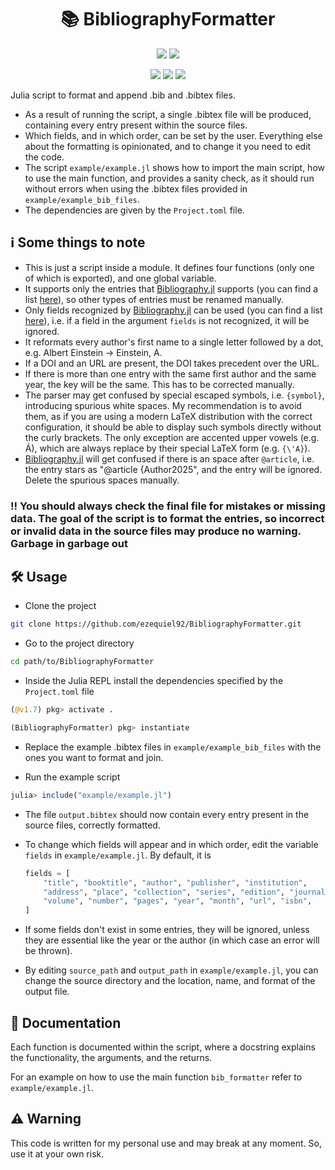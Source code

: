 <div align="center">
    <h1>📚 BibliographyFormatter</h1>
</div>

<p align="center">
    <a href="https://github1s.com/ezequiel92/BibliographyFormatter"><img src="http://forthebadge.com/images/badges/built-with-science.svg"></a>
    <a href="https://julialang.org"><img src="https://forthebadge.com/images/badges/made-with-julia.svg"></a>
</p>

<p align="center">
    <a href="https://codecov.io/github/ezequiel92/BibliographyFormatter?branch=main"><img src="https://img.shields.io/codecov/c/github/ezequiel92/BibliographyFormatter?style=flat&logo=Codecov&labelColor=2B2D2F"></a>
    <a href="https://github.com/ezequiel92/BibliographyFormatter/actions"><img src="https://img.shields.io/github/actions/workflow/status/ezequiel92/BibliographyFormatter/run_tests.yml?logo=GitHub&labelColor=2B2D2F"></a>
    <a href="https://github.com/ezequiel92/BibliographyFormatter/blob/main/LICENSE"><img src="https://img.shields.io/github/license/ezequiel92/BibliographyFormatter?style=flat&logo=GNU&labelColor=2B2D2F"></a>
</p>

Julia script to format and append .bib and .bibtex files.

- As a result of running the script, a single .bibtex file will be produced, containing every entry present within the source files.
- Which fields, and in which order, can be set by the user. Everything else about the formatting is opinionated, and to change it you need to edit the code.
- The script `example/example.jl` shows how to import the main script, how to use the main function, and provides a sanity check, as it should run without errors when using the .bibtex files provided in `example/example_bib_files`.
- The dependencies are given by the `Project.toml` file.

## ℹ️ Some things to note

- This is just a script inside a module. It defines four functions (only one of which is exported), and one global variable.
- It supports only the entries that [Bibliography.jl](https://github.com/Humans-of-Julia/Bibliography.jl) supports (you can find a list [here](https://humans-of-julia.github.io/Bibliography.jl/stable/internal/#BibInternal.entries)), so other types of entries must be renamed manually.
- Only fields recognized by [Bibliography.jl](https://github.com/Humans-of-Julia/Bibliography.jl) can be used (you can find a list [here](https://humans-of-julia.github.io/Bibliography.jl/stable/internal/#BibInternal.fields)), i.e. if a field in the argument `fields` is not recognized, it will be ignored.
- It reformats every author's first name to a single letter followed by a dot, e.g. Albert Einstein -> Einstein, A.
- If a DOI and an URL are present, the DOI takes precedent over the URL.
- If there is more than one entry with the same first author and the same year, the key will be the same. This has to be corrected manually.
- The parser may get confused by special escaped symbols, i.e. `{symbol}`, introducing spurious white spaces. My recommendation is to avoid them, as if you are using a modern LaTeX distribution with the correct configuration, it should be able to display such symbols directly without the curly brackets. The only exception are accented upper vowels (e.g. Á), which are always replace by their special LaTeX form (e.g. `{\'A}`).
- [Bibliography.jl](https://github.com/Humans-of-Julia/Bibliography.jl) will get confused if there is an space after `@article`, i.e. the entry stars as "@article {Author2025", and the entry will be ignored. Delete the spurious spaces manually.

### ‼️ You should always check the final file for mistakes or missing data. The goal of the script is to format the entries, so incorrect or invalid data in the source files may produce no warning. Garbage in garbage out

## 🛠️ Usage

- Clone the project

```bash
git clone https://github.com/ezequiel92/BibliographyFormatter.git
```

- Go to the project directory

```bash
cd path/to/BibliographyFormatter
```

- Inside the Julia REPL install the dependencies specified by the `Project.toml` file

```julia
(@v1.7) pkg> activate .

(BibliographyFormatter) pkg> instantiate
```

- Replace the example .bibtex files in `example/example_bib_files` with the ones you want to format and join.

- Run the example script

```julia
julia> include("example/example.jl")
```

- The file `output.bibtex` should now contain every entry present in the source files, correctly formatted.

- To change which fields will appear and in which order, edit the variable `fields` in `example/example.jl`. By default, it is

    ```julia
    fields = [
        "title", "booktitle", "author", "publisher", "institution",
        "address", "place", "collection", "series", "edition", "journal",
        "volume", "number", "pages", "year", "month", "url", "isbn",
    ]
    ```

- If some fields don't exist in some entries, they will be ignored, unless they are essential like the year or the author (in which case an error will be thrown).

- By editing `source_path` and `output_path` in `example/example.jl`, you can change the source directory and the location, name, and format of the output file.

## 📘 Documentation

Each function is documented within the script, where a docstring explains the functionality, the arguments, and the returns.

For an example on how to use the main function `bib_formatter` refer to `example/example.jl`.

## ⚠️ Warning

This code is written for my personal use and may break at any moment. So, use it at your own risk.
